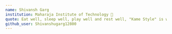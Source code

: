 ```yaml
---
name: Shivansh Garg
institution: Maharaja Institute of Technology 🚩
quote: Eat well, sleep well, play well and rest well, "Kame Style" is with you...
github_user: Shivanshugarg12800
---
```

